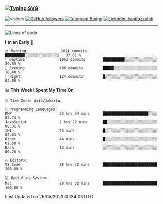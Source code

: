 ### [![Typing SVG](https://readme-typing-svg.herokuapp.com?font=lato&size=22&lines=Hi+There+👋)](https://git.io/typing-svg) 

![visitors](https://visitor-badge.glitch.me/badge?page_id=hanifazzuhdi.hanifazzuhdi)
[![GitHub followers](https://img.shields.io/github/followers/hanifazzuhdi?label=Follow&style=social)](https://github.com/hanifazzuhdi/?tab=follow) 
[![Telegram Badge](https://img.shields.io/badge/-hanif0198-blue?style=social&logo=telegram&link=https://www.t.me/hanif0198/)](https://www.t.me/hanif0198/) 
[![Linkedin: hanifazzuhdi](https://img.shields.io/badge/-hanifazzuhdi-blue?style=flat-square&logo=Linkedin&logoColor=white&link=https://www.linkedin.com/in/hanif-az-zuhdi-69688019b/)](https://www.linkedin.com/in/hanif-az-zuhdi-69688019b/) 

<hr/>

<!--START_SECTION:waka-->
![Lines of code](https://img.shields.io/badge/From%20Hello%20World%20I%27ve%20Written-19.6%20million%20lines%20of%20code-blue)

**I'm an Early 🐤** 

```text
🌞 Morning                1014 commits        █████████░░░░░░░░░░░░░░░░   37.61 % 
🌆 Daytime                1062 commits        ██████████░░░░░░░░░░░░░░░   39.39 % 
🌃 Evening                496 commits         █████░░░░░░░░░░░░░░░░░░░░   18.40 % 
🌙 Night                  124 commits         █░░░░░░░░░░░░░░░░░░░░░░░░   04.60 % 
```


📊 **This Week I Spent My Time On** 

```text
🕑︎ Time Zone: Asia/Jakarta

💬 Programming Languages: 
PHP                      23 hrs 54 mins      █████████████████████░░░░   83.74 % 
JavaScript               2 hrs 22 mins       ██░░░░░░░░░░░░░░░░░░░░░░░   08.31 % 
INI                      45 mins             █░░░░░░░░░░░░░░░░░░░░░░░░   02.63 % 
Other                    44 mins             █░░░░░░░░░░░░░░░░░░░░░░░░   02.58 % 
Bash                     13 mins             ░░░░░░░░░░░░░░░░░░░░░░░░░   00.76 % 

🔥 Editors: 
VS Code                  28 hrs 32 mins      █████████████████████████   100.00 % 

💻 Operating System: 
Mac                      28 hrs 32 mins      █████████████████████████   100.00 % 
```


 Last Updated on 26/05/2023 00:34:03 UTC
<!--END_SECTION:waka-->
